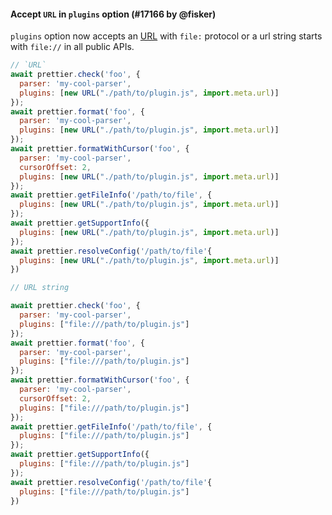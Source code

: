 #### Accept `URL` in `plugins` option (#17166 by @fisker)

`plugins` option now accepts an [URL](https://developer.mozilla.org/en-US/docs/Web/API/URL) with `file:` protocol or a url string starts with `file://` in all public APIs.

```js
// `URL`
await prettier.check('foo', {
  parser: 'my-cool-parser',
  plugins: [new URL("./path/to/plugin.js", import.meta.url)]
});
await prettier.format('foo', {
  parser: 'my-cool-parser',
  plugins: [new URL("./path/to/plugin.js", import.meta.url)]
});
await prettier.formatWithCursor('foo', {
  parser: 'my-cool-parser',
  cursorOffset: 2,
  plugins: [new URL("./path/to/plugin.js", import.meta.url)]
});
await prettier.getFileInfo('/path/to/file', {
  plugins: [new URL("./path/to/plugin.js", import.meta.url)]
});
await prettier.getSupportInfo({
  plugins: [new URL("./path/to/plugin.js", import.meta.url)]
});
await prettier.resolveConfig('/path/to/file'{
  plugins: [new URL("./path/to/plugin.js", import.meta.url)]
})

// URL string

await prettier.check('foo', {
  parser: 'my-cool-parser',
  plugins: ["file:///path/to/plugin.js"]
});
await prettier.format('foo', {
  parser: 'my-cool-parser',
  plugins: ["file:///path/to/plugin.js"]
});
await prettier.formatWithCursor('foo', {
  parser: 'my-cool-parser',
  cursorOffset: 2,
  plugins: ["file:///path/to/plugin.js"]
});
await prettier.getFileInfo('/path/to/file', {
  plugins: ["file:///path/to/plugin.js"]
});
await prettier.getSupportInfo({
  plugins: ["file:///path/to/plugin.js"]
});
await prettier.resolveConfig('/path/to/file'{
  plugins: ["file:///path/to/plugin.js"]
})
```
